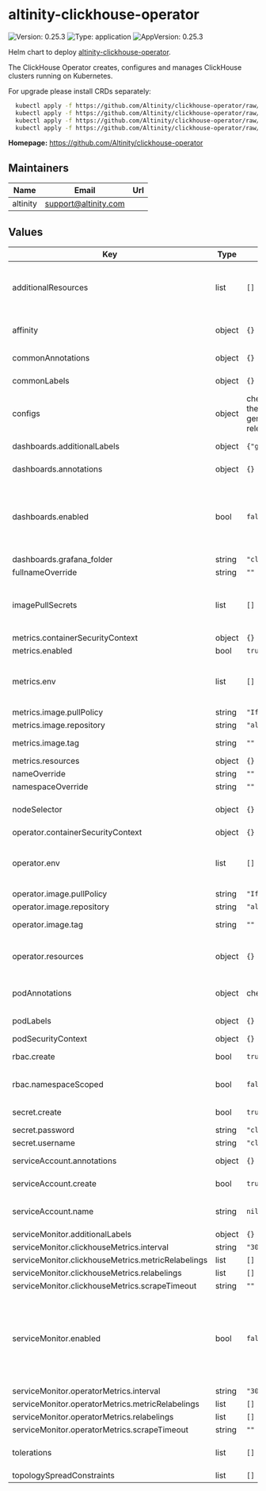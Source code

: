 # altinity-clickhouse-operator

![Version: 0.25.3](https://img.shields.io/badge/Version-0.25.3-informational?style=flat-square) ![Type: application](https://img.shields.io/badge/Type-application-informational?style=flat-square) ![AppVersion: 0.25.3](https://img.shields.io/badge/AppVersion-0.25.3-informational?style=flat-square)

Helm chart to deploy [altinity-clickhouse-operator](https://github.com/Altinity/clickhouse-operator).

The ClickHouse Operator creates, configures and manages ClickHouse clusters running on Kubernetes.

For upgrade please install CRDs separately:
```bash
  kubectl apply -f https://github.com/Altinity/clickhouse-operator/raw/master/deploy/helm/clickhouse-operator/crds/CustomResourceDefinition-clickhouseinstallations.clickhouse.altinity.com.yaml
  kubectl apply -f https://github.com/Altinity/clickhouse-operator/raw/master/deploy/helm/clickhouse-operator/crds/CustomResourceDefinition-clickhouseinstallationtemplates.clickhouse.altinity.com.yaml
  kubectl apply -f https://github.com/Altinity/clickhouse-operator/raw/master/deploy/helm/clickhouse-operator/crds/CustomResourceDefinition-clickhouseoperatorconfigurations.clickhouse.altinity.com.yaml
  kubectl apply -f https://github.com/Altinity/clickhouse-operator/raw/master/deploy/helm/clickhouse-operator/crds/CustomResourceDefinition-clickhousekeeperinstallations.clickhouse-keeper.altinity.com.yaml
```

**Homepage:** <https://github.com/Altinity/clickhouse-operator>

## Maintainers

| Name | Email | Url |
| ---- | ------ | --- |
| altinity | <support@altinity.com> |  |

## Values

| Key | Type | Default | Description |
|-----|------|---------|-------------|
| additionalResources | list | `[]` | list of additional resources to create (processed via `tpl` function), useful for create ClickHouse clusters together with clickhouse-operator. check `kubectl explain chi` for details |
| affinity | object | `{}` | affinity for scheduler pod assignment, check `kubectl explain pod.spec.affinity` for details |
| commonAnnotations | object | `{}` | set of annotations that will be applied to all the resources for the operator |
| commonLabels | object | `{}` | set of labels that will be applied to all the resources for the operator |
| configs | object | check the `values.yaml` file for the config content (auto-generated from latest operator release) | clickhouse operator configs |
| dashboards.additionalLabels | object | `{"grafana_dashboard":""}` | labels to add to a secret with dashboards |
| dashboards.annotations | object | `{}` | annotations to add to a secret with dashboards |
| dashboards.enabled | bool | `false` | provision grafana dashboards as configMaps (can be synced by grafana dashboards sidecar https://github.com/grafana/helm-charts/blob/grafana-8.3.4/charts/grafana/values.yaml#L778 ) |
| dashboards.grafana_folder | string | `"clickhouse"` |  |
| fullnameOverride | string | `""` | full name of the chart. |
| imagePullSecrets | list | `[]` | image pull secret for private images in clickhouse-operator pod possible value format `[{"name":"your-secret-name"}]`, check `kubectl explain pod.spec.imagePullSecrets` for details |
| metrics.containerSecurityContext | object | `{}` |  |
| metrics.enabled | bool | `true` |  |
| metrics.env | list | `[]` | additional environment variables for the deployment of metrics-exporter containers possible format value `[{"name": "SAMPLE", "value": "text"}]` |
| metrics.image.pullPolicy | string | `"IfNotPresent"` | image pull policy |
| metrics.image.repository | string | `"altinity/metrics-exporter"` | image repository |
| metrics.image.tag | string | `""` | image tag (chart's appVersion value will be used if not set) |
| metrics.resources | object | `{}` | custom resource configuration |
| nameOverride | string | `""` | override name of the chart |
| namespaceOverride | string | `""` |  |
| nodeSelector | object | `{}` | node for scheduler pod assignment, check `kubectl explain pod.spec.nodeSelector` for details |
| operator.containerSecurityContext | object | `{}` |  |
| operator.env | list | `[]` | additional environment variables for the clickhouse-operator container in deployment possible format value `[{"name": "SAMPLE", "value": "text"}]` |
| operator.image.pullPolicy | string | `"IfNotPresent"` | image pull policy |
| operator.image.repository | string | `"altinity/clickhouse-operator"` | image repository |
| operator.image.tag | string | `""` | image tag (chart's appVersion value will be used if not set) |
| operator.resources | object | `{}` | custom resource configuration, check `kubectl explain pod.spec.containers.resources` for details |
| podAnnotations | object | check the `values.yaml` file | annotations to add to the clickhouse-operator pod, check `kubectl explain pod.spec.annotations` for details |
| podLabels | object | `{}` | labels to add to the clickhouse-operator pod |
| podSecurityContext | object | `{}` |  |
| rbac.create | bool | `true` | specifies whether rbac resources should be created |
| rbac.namespaceScoped | bool | `false` | specifies whether to create roles and rolebindings at the cluster level or namespace level |
| secret.create | bool | `true` | create a secret with operator credentials |
| secret.password | string | `"clickhouse_operator_password"` | operator credentials password |
| secret.username | string | `"clickhouse_operator"` | operator credentials username |
| serviceAccount.annotations | object | `{}` | annotations to add to the service account |
| serviceAccount.create | bool | `true` | specifies whether a service account should be created |
| serviceAccount.name | string | `nil` | the name of the service account to use; if not set and create is true, a name is generated using the fullname template |
| serviceMonitor.additionalLabels | object | `{}` | additional labels for service monitor |
| serviceMonitor.clickhouseMetrics.interval | string | `"30s"` |  |
| serviceMonitor.clickhouseMetrics.metricRelabelings | list | `[]` |  |
| serviceMonitor.clickhouseMetrics.relabelings | list | `[]` |  |
| serviceMonitor.clickhouseMetrics.scrapeTimeout | string | `""` |  |
| serviceMonitor.enabled | bool | `false` | ServiceMonitor Custom resource is created for a [prometheus-operator](https://github.com/prometheus-operator/prometheus-operator) In serviceMonitor will be created two endpoints clickhouse-metrics on port 8888 and operator-metrics # 9999. Ypu can specify interval, scrapeTimeout, relabelings, metricRelabelings for each endpoint below |
| serviceMonitor.operatorMetrics.interval | string | `"30s"` |  |
| serviceMonitor.operatorMetrics.metricRelabelings | list | `[]` |  |
| serviceMonitor.operatorMetrics.relabelings | list | `[]` |  |
| serviceMonitor.operatorMetrics.scrapeTimeout | string | `""` |  |
| tolerations | list | `[]` | tolerations for scheduler pod assignment, check `kubectl explain pod.spec.tolerations` for details |
| topologySpreadConstraints | list | `[]` |  |

